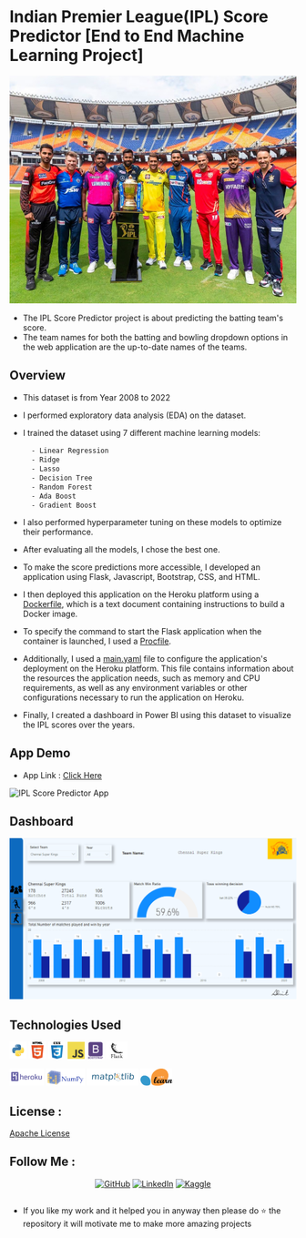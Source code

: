 
# Indian Premier League(IPL) Score Predictor [End to End Machine Learning Project]

<img src="https://raw.githubusercontent.com/AdritPal08/IPL-Cricket-Score-Prediction-ML-Project-/main/readme_resources/IPL.jpg" width="750"  height="400" >


* The IPL Score Predictor project is about predicting the batting team's score.
* The team names for both the batting and bowling dropdown options in the web application are the up-to-date names of the teams.


## Overview

* This dataset is from Year 2008 to 2022
* I performed exploratory data analysis (EDA) on the dataset.
* I trained the dataset using 7 different machine learning models:
        
        - Linear Regression
        - Ridge
        - Lasso
        - Decision Tree
        - Random Forest
        - Ada Boost
        - Gradient Boost

* I also performed hyperparameter tuning on these models to optimize their performance.
* After evaluating all the models, I chose the best one.
* To make the score predictions more accessible, I developed an application using Flask, Javascript, Bootstrap, CSS, and HTML.
* I then deployed this application on the Heroku platform using a [Dockerfile](Dockerfile), which is a text document containing instructions to build a Docker image.
* To specify the command to start the Flask application when the container is launched, I used a [Procfile](Procfile).
* Additionally, I used a [main.yaml](/.github/workflows/main.yaml) file to configure the application's deployment on the Heroku platform. This file contains information about the resources the application needs, such as memory and CPU requirements, as well as any environment variables or other configurations necessary to run the application on Heroku.
* Finally, I created a dashboard in Power BI using this dataset to visualize the IPL scores over the years.

## App Demo
* App Link :  [Click Here](https://ipl-cricket-score-prediction.herokuapp.com/)

![IPL Score Predictor App](https://github.com/AdritPal08/IPL-Cricket-Score-Prediction-ML-Project-/blob/main/readme_resources/IPL%20Score%20Predictor%20App.gif)

## Dashboard
![S1](/readme_resources/dashboard/S1.png)


## Technologies Used
<code><img height="30" src="https://raw.githubusercontent.com/AdritPal08/IPL-Cricket-Score-Prediction-ML-Project-/main/readme_resources/python.png"></code>
<code><img height="30" src="https://raw.githubusercontent.com/AdritPal08/IPL-Cricket-Score-Prediction-ML-Project-/main/readme_resources/html.png"></code>
<code><img height="30" src="https://raw.githubusercontent.com/AdritPal08/IPL-Cricket-Score-Prediction-ML-Project-/main/readme_resources/css.png"></code>
<code><img height="30" src="https://raw.githubusercontent.com/AdritPal08/IPL-Cricket-Score-Prediction-ML-Project-/main/readme_resources/javascript.png"></code>
<code><img height="30" src="https://raw.githubusercontent.com/AdritPal08/IPL-Cricket-Score-Prediction-ML-Project-/main/readme_resources/Bootstrap.png"></code>
<code><img height="30" src="https://raw.githubusercontent.com/AdritPal08/IPL-Cricket-Score-Prediction-ML-Project-/main/readme_resources/flask.png"></code>

<code><img height="30" src="https://raw.githubusercontent.com/AdritPal08/IPL-Cricket-Score-Prediction-ML-Project-/main/readme_resources/heroku.png"></code>
<code><img height="30" src="https://raw.githubusercontent.com/AdritPal08/IPL-Cricket-Score-Prediction-ML-Project-/main/readme_resources/numpy.png"></code>
<code><img height="30" src="https://raw.githubusercontent.com/AdritPal08/IPL-Cricket-Score-Prediction-ML-Project-/main/readme_resources/matplotlib.png"></code>
<code><img height="30" src="https://raw.githubusercontent.com/AdritPal08/IPL-Cricket-Score-Prediction-ML-Project-/main/readme_resources/sikitlearn.png"></code>

## License :
[Apache License](LICENSE)

## Follow Me :
<div align="center">
    <a href="https://github.com/AdritPal08" target="_blank"><img src="https://img.shields.io/badge/-GitHub-black?style=flat-square&logo=github&colorB=555" alt="GitHub"></a>
    <a href="https://www.linkedin.com/in/adritpal/" target="_blank"><img src="https://img.shields.io/badge/-LinkedIn-blue?style=flat-square&logo=linkedin&logoColor=white&colorB=0077B5" alt="LinkedIn"></a>
    <a href="https://www.kaggle.com/adritpal08/" target="_blank"><img src="https://img.shields.io/badge/-Kaggle-teal?style=flat-square&logo=kaggle&logoColor=white&link=https://www.kaggle.com/adritpal08/" alt="Kaggle"></a>
</div>


## 
- If you like my work and it helped you in anyway then please do ⭐ the repository it will motivate me to make more amazing projects
